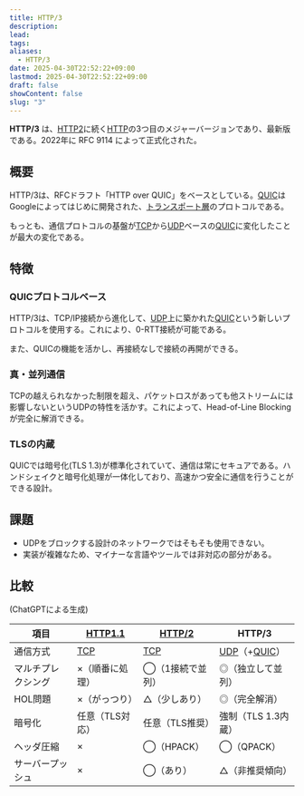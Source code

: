 ```yaml
---
title: HTTP/3
description: 
lead: 
tags: 
aliases:
  - HTTP/3
date: 2025-04-30T22:52:22+09:00
lastmod: 2025-04-30T22:52:22+09:00
draft: false
showContent: false
slug: "3"
---
```

**HTTP/3** は、[HTTP2](HTTP2.md)に続く[HTTP](HTTP.md)の3つ目のメジャーバージョンであり、最新版である。2022年に RFC 9114 によって正式化された。

## 概要
HTTP/3は、RFCドラフト「HTTP over QUIC」をベースとしている。[QUIC](../../transport/quic/QUIC.md)はGoogleによってはじめに開発された、[トランスポート層](../../transport/トランスポート層.md)のプロトコルである。

もっとも、通信プロトコルの基盤が[TCP](../../transport/tcp/TCP.md)から[UDP](../../transport/udp/UDP.md)ベースの[QUIC](../../transport/quic/QUIC.md)に変化したことが最大の変化である。

## 特徴
### QUICプロトコルベース
HTTP/3は、TCP/IP接続から進化して、[UDP](../../transport/udp/UDP.md)上に築かれた[QUIC](../../transport/quic/QUIC.md)という新しいプロトコルを使用する。これにより、0-RTT接続が可能である。

また、QUICの機能を活かし、再接続なしで接続の再開ができる。

### 真・並列通信
TCPの越えられなかった制限を超え、パケットロスがあっても他ストリームには影響しないというUDPの特性を活かす。これによって、Head-of-Line Blockingが完全に解消できる。

### TLSの内蔵
QUICでは暗号化(TLS 1.3)が標準化されていて、通信は常にセキュアである。ハンドシェイクと暗号化処理が一体化しており、高速かつ安全に通信を行うことができる設計。

## 課題
- UDPをブロックする設計のネットワークではそもそも使用できない。
- 実装が複雑なため、マイナーな言語やツールでは非対応の部分がある。

## 比較
(ChatGPTによる生成)

| 項目        | [HTTP1.1](HTTP1.1.md)             | [HTTP/2](HTTP2.md)                | HTTP/3                                                                   |
| --------- | --------------------------------- | --------------------------------- | ------------------------------------------------------------------------ |
| 通信方式      | [TCP](../../transport/tcp/TCP.md) | [TCP](../../transport/tcp/TCP.md) | [UDP](../../transport/udp/UDP.md)（+[QUIC](../../transport/quic/QUIC.md)） |
| マルチプレクシング | ×（順番に処理）                          | ◯（1接続で並列）                         | ◎（独立して並列）                                                                |
| HOL問題     | ×（がっつり）                           | △（少しあり）                           | ◎（完全解消）                                                                  |
| 暗号化       | 任意（TLS対応）                         | 任意（TLS推奨）                         | 強制（TLS 1.3内蔵）                                                            |
| ヘッダ圧縮     | ×                                 | ◯（HPACK）                          | ◯（QPACK）                                                                 |
| サーバープッシュ  | ×                                 | ◯（あり）                             | △（非推奨傾向）                                                                 |
